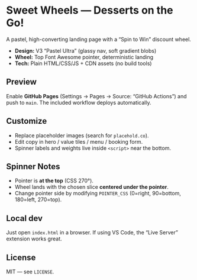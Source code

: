 # Sweet Wheels — Desserts on the Go!

A pastel, high-converting landing page with a “Spin to Win” discount wheel.

- **Design:** V3 “Pastel Ultra” (glassy nav, soft gradient blobs)
- **Wheel:** Top Font Awesome pointer, deterministic landing
- **Tech:** Plain HTML/CSS/JS + CDN assets (no build tools)

## Preview

Enable **GitHub Pages** (Settings → Pages → Source: “GitHub Actions”) and push to `main`. The included workflow deploys automatically.

## Customize

- Replace placeholder images (search for `placehold.co`).
- Edit copy in hero / value tiles / menu / booking form.
- Spinner labels and weights live inside `<script>` near the bottom.

## Spinner Notes

- Pointer is **at the top** (CSS 270°).
- Wheel lands with the chosen slice **centered under the pointer**.
- Change pointer side by modifying `POINTER_CSS` (0=right, 90=bottom, 180=left, 270=top).

## Local dev

Just open `index.html` in a browser. If using VS Code, the “Live Server” extension works great.

## License

MIT — see `LICENSE`.

